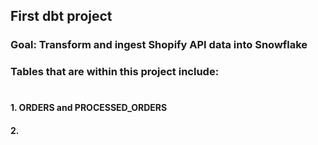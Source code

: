 ## First dbt project

### Goal: Transform and ingest Shopify API data into Snowflake

### Tables that are within this project include:

#

#### 1. ORDERS and PROCESSED_ORDERS

#### 2. 



